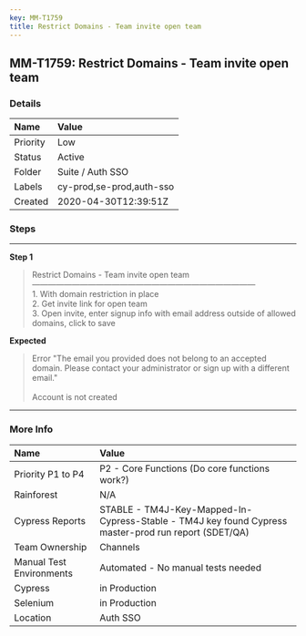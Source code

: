 ```yaml
---
key: MM-T1759
title: Restrict Domains - Team invite open team
---
```


## MM-T1759: Restrict Domains - Team invite open team

### Details

| Name     | Value                    |
| :------- | :----------------------- |
| Priority | Low                      |
| Status   | Active                   |
| Folder   | Suite / Auth SSO         |
| Labels   | cy-prod,se-prod,auth-sso |
| Created  | 2020-04-30T12:39:51Z     |

### Steps

<hr/>

**Step 1**

> <article>Restrict Domains - Team invite open team<br />&mdash;&mdash;&mdash;&mdash;&mdash;&mdash;&mdash;&mdash;&mdash;&mdash;&mdash;&mdash;&mdash;&mdash;&mdash;&mdash;&mdash;&mdash;&mdash;&mdash;&mdash;&mdash;&mdash;&mdash;&mdash;&mdash;&mdash;&mdash;<br />1. With domain restriction in place<br />2. Get invite link for open team<br />3. Open invite, enter signup info with email address outside of allowed domains, click to save</article>

**Expected**

> <article>Error &quot;The email you provided does not belong to an accepted domain. Please contact your administrator or sign up with a different email.&quot;<br /><br />Account is not created</article>

<hr/>

### More Info

| Name                     | Value                                                                                                |
| :----------------------- | :--------------------------------------------------------------------------------------------------- |
| Priority P1 to P4        | P2 - Core Functions (Do core functions work?)                                                        |
| Rainforest               | N/A                                                                                                  |
| Cypress Reports          | STABLE - TM4J-Key-Mapped-In-Cypress-Stable - TM4J key found Cypress master-prod run report (SDET/QA) |
| Team Ownership           | Channels                                                                                             |
| Manual Test Environments | Automated - No manual tests needed                                                                   |
| Cypress                  | in Production                                                                                        |
| Selenium                 | in Production                                                                                        |
| Location                 | Auth SSO                                                                                             |
